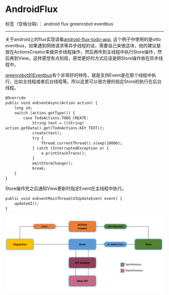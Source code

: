 # AndroidFlux

标签（空格分隔）： android flux greenrobot eventbus

---

关于android上的flux实现请看[android-flux-todo-app][1], 这个例子中使用的是otto eventbus，如果遇到网络请求等异步线程的话，需要自己来做这块，他的建议是放在ActionsCreator来做异步线程操作，然后再传到主线程中执行Store操作，然后再到View。这样感觉有点别扭，感觉更好的方式应该是把Store操作放在异步线程中。

[greenrobot的Eventbus][2]有个非常好的特性，就是支持Event是在那个线程中执行，比如主线程或者后台线程等。所以这里可以很方便的指定Store的执行在后台线程。

    @Override
    public void onEventAsync(Action action) {
        long id;
        switch (action.getType()) {
            case TodoActions.TODO_CREATE:
                String text = ((String) action.getData().get(TodoActions.KEY_TEXT));
                create(text);
                try {
                    Thread.currentThread().sleep(10000);
                } catch (InterruptedException e) {
                    e.printStackTrace();
                }
                emitStoreChange();
                break;
        }
    }

Store操作完之后通知View更新时指定Event在主线程中执行。

    public void onEventMainThread(UIUpdateEvent event) {
        updateUI();
    }

![Android Flux][3]


  [1]: https://github.com/lgvalle/android-flux-todo-app
  [2]: https://github.com/greenrobot/EventBus/blob/master/HOWTO.md
  [3]: https://raw.githubusercontent.com/dengyin2000/dengyin2000.github.io/master/public/images/android-flux1.png